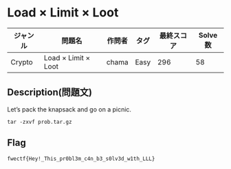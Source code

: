 # Load × Limit × Loot

|ジャンル|問題名|作問者|タグ|最終スコア|Solve数|
|---|---|---|---|---|---|
|Crypto|Load × Limit × Loot|chama|Easy|296|58|
## Description(問題文)

Let’s pack the knapsack and go on a picnic.

`tar -zxvf prob.tar.gz`

## Flag

`fwectf{Hey!_This_pr0bl3m_c4n_b3_s0lv3d_w1th_LLL}`

